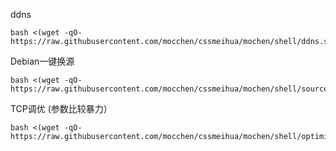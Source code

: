 ddns
```
bash <(wget -qO- https://raw.githubusercontent.com/mocchen/cssmeihua/mochen/shell/ddns.sh)
```

Debian一键换源
```
bash <(wget -qO- https://raw.githubusercontent.com/mocchen/cssmeihua/mochen/shell/source.sh)
```

TCP调优 (参数比较暴力）
```
bash <(wget -qO- https://raw.githubusercontent.com/mocchen/cssmeihua/mochen/shell/optimize_fix.sh)
```
